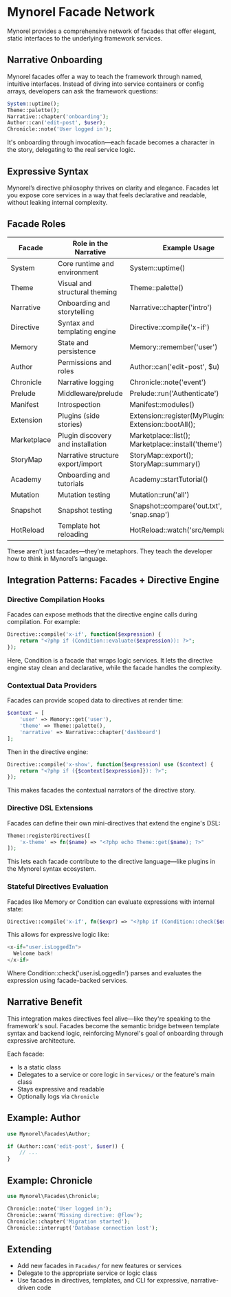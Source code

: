 # Mynorel Facade Network

Mynorel provides a comprehensive network of facades that offer elegant, static interfaces to the underlying framework services.

## Narrative Onboarding

Mynorel facades offer a way to teach the framework through named, intuitive interfaces. Instead of diving into service containers or config arrays, developers can ask the framework questions:

```php
System::uptime();
Theme::palette();
Narrative::chapter('onboarding');
Author::can('edit-post', $user);
Chronicle::note('User logged in');
```

It's onboarding through invocation—each facade becomes a character in the story, delegating to the real service logic.

## Expressive Syntax

Mynorel’s directive philosophy thrives on clarity and elegance. Facades let you expose core services in a way that feels declarative and readable, without leaking internal complexity.


## Facade Roles

| Facade      | Role in the Narrative                | Example Usage                                      |
|-------------|-------------------------------------|----------------------------------------------------|
| System      | Core runtime and environment        | System::uptime()                                   |
| Theme       | Visual and structural theming       | Theme::palette()                                   |
| Narrative   | Onboarding and storytelling         | Narrative::chapter('intro')                        |
| Directive   | Syntax and templating engine        | Directive::compile('x-if')                         |
| Memory      | State and persistence               | Memory::remember('user')                           |
| Author      | Permissions and roles               | Author::can('edit-post', $u)                       |
| Chronicle   | Narrative logging                   | Chronicle::note('event')                           |
| Prelude     | Middleware/prelude                  | Prelude::run('Authenticate')                       |
| Manifest    | Introspection                       | Manifest::modules()                                |
| Extension   | Plugins (side stories)              | Extension::register(MyPlugin::class); Extension::bootAll(); |
| Marketplace | Plugin discovery and installation   | Marketplace::list(); Marketplace::install('theme') |
| StoryMap    | Narrative structure export/import   | StoryMap::export(); StoryMap::summary()            |
| Academy     | Onboarding and tutorials            | Academy::startTutorial()                            |
| Mutation    | Mutation testing                    | Mutation::run('all')                               |
| Snapshot    | Snapshot testing                    | Snapshot::compare('out.txt', 'snap.snap')          |
| HotReload   | Template hot reloading              | HotReload::watch('src/templates')                  |

These aren’t just facades—they’re metaphors. They teach the developer how to think in Mynorel’s language.

## Integration Patterns: Facades + Directive Engine

### Directive Compilation Hooks

Facades can expose methods that the directive engine calls during compilation. For example:

```php
Directive::compile('x-if', function($expression) {
    return "<?php if (Condition::evaluate($expression)): ?>";
});
```

Here, Condition is a facade that wraps logic services. It lets the directive engine stay clean and declarative, while the facade handles the complexity.

### Contextual Data Providers

Facades can provide scoped data to directives at render time:

```php
$context = [
    'user' => Memory::get('user'),
    'theme' => Theme::palette(),
    'narrative' => Narrative::chapter('dashboard')
];
```

Then in the directive engine:

```php
Directive::compile('x-show', function($expression) use ($context) {
    return "<?php if ({$context[$expression]}): ?>";
});
```

This makes facades the contextual narrators of the directive story.

### Directive DSL Extensions

Facades can define their own mini-directives that extend the engine's DSL:

```php
Theme::registerDirectives([
    'x-theme' => fn($name) => "<?php echo Theme::get($name); ?>"
]);
```

This lets each facade contribute to the directive language—like plugins in the Mynorel syntax ecosystem.

### Stateful Directives Evaluation

Facades like Memory or Condition can evaluate expressions with internal state:

```php
Directive::compile('x-if', fn($expr) => "<?php if (Condition::check($expr)): ?>");
```

This allows for expressive logic like:

```php
<x-if="user.isLoggedIn">
  Welcome back!
</x-if>
```

Where Condition::check('user.isLoggedIn') parses and evaluates the expression using facade-backed services.

## Narrative Benefit

This integration makes directives feel alive—like they're speaking to the framework's soul. Facades become the semantic bridge between template syntax and backend logic, reinforcing Mynorel's goal of onboarding through expressive architecture.

Each facade:
- Is a static class
- Delegates to a service or core logic in `Services/` or the feature's main class
- Stays expressive and readable
- Optionally logs via `Chronicle`

## Example: Author

```php
use Mynorel\Facades\Author;

if (Author::can('edit-post', $user)) {
    // ...
}
```

## Example: Chronicle

```php
use Mynorel\Facades\Chronicle;

Chronicle::note('User logged in');
Chronicle::warn('Missing directive: @flow');
Chronicle::chapter('Migration started');
Chronicle::interrupt('Database connection lost');
```

## Extending

- Add new facades in `Facades/` for new features or services
- Delegate to the appropriate service or logic class
- Use facades in directives, templates, and CLI for expressive, narrative-driven code